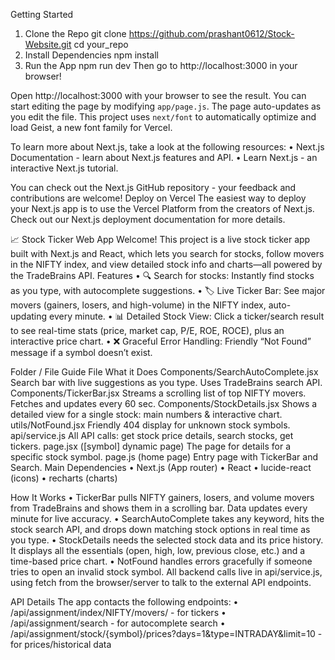 Getting Started
1.	Clone the Repo
git clone https://github.com/prashant0612/Stock-Website.git
cd your_repo
2.	Install Dependencies
npm install
3.	Run the App
npm run dev
Then go to http://localhost:3000 in your browser!

Open http://localhost:3000 with your browser to see the result.
You can start editing the page by modifying `app/page.js`. The page auto-updates as you edit the file.
This project uses `next/font` to automatically optimize and load Geist, a new font family for Vercel.

To learn more about Next.js, take a look at the following resources:
•	Next.js Documentation - learn about Next.js features and API.
•	Learn Next.js - an interactive Next.js tutorial.

You can check out the Next.js GitHub repository - your feedback and contributions are welcome!
Deploy on Vercel
The easiest way to deploy your Next.js app is to use the Vercel Platform from the creators of Next.js.
Check out our Next.js deployment documentation for more details.

📈 Stock Ticker Web App
Welcome! This project is a live stock ticker app built with Next.js and React, which lets you search for stocks, follow movers in the NIFTY index, and view detailed stock info and charts—all powered by the TradeBrains API.
Features
•   🔍 Search for stocks: Instantly find stocks as you type, with autocomplete suggestions.
•   🏷️ Live Ticker Bar: See major movers (gainers, losers, and high-volume) in the NIFTY index, auto-updating every minute.
•   📊 Detailed Stock View: Click a ticker/search result to see real-time stats (price, market cap, P/E, ROE, ROCE), plus an interactive price chart.
•   ❌ Graceful Error Handling: Friendly “Not Found” message if a symbol doesn’t exist.
 
 
Folder / File Guide
File    What it Does
Components/SearchAutoComplete.jsx   Search bar with live suggestions as you type. Uses TradeBrains search API.
Components/TickerBar.jsx    Streams a scrolling list of top NIFTY movers. Fetches and updates every 60 sec.
Components/StockDetails.jsx Shows a detailed view for a single stock: main numbers & interactive chart.
utils/NotFound.jsx  Friendly 404 display for unknown stock symbols.
api/service.js  All API calls: get stock price details, search stocks, get tickers.
page.jsx ([symbol] dynamic page)    The page for details for a specific stock symbol.
page.js (home page) Entry page with TickerBar and Search.
Main Dependencies
•   Next.js (App router)
•   React
•   lucide-react (icons)
•   recharts (charts)
 
How It Works
•   TickerBar pulls NIFTY gainers, losers, and volume movers from TradeBrains and shows them in a scrolling bar. Data updates every minute for live accuracy.
•   SearchAutoComplete takes any keyword, hits the stock search API, and drops down matching stock options in real time as you type.
•   StockDetails needs the selected stock data and its price history. It displays all the essentials (open, high, low, previous close, etc.) and a time-based price chart.
•   NotFound handles errors gracefully if someone tries to open an invalid stock symbol.
All backend calls live in api/service.js, using fetch from the browser/server to talk to the external API endpoints.
 
API Details
The app contacts the following endpoints:
•   /api/assignment/index/NIFTY/movers/ - for tickers
•   /api/assignment/search - for autocomplete search
•   /api/assignment/stock/{symbol}/prices?days=1&type=INTRADAY&limit=10 - for prices/historical data
